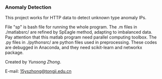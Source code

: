 ### Anomaly Detection

This project works for HTTP data to detect unknown type anomaly IPs.

File "sp" is bash file for running the whole program.
The .m files in ./matlabsrc/ are refined by SpEagle method, adapting to imbalanced data.
Pay attention that this matlab program need parallel computing toolbox.
The .py files in ./pythonsrc/ are python files used in preprocessing.
These codes are debugged in Anaconda, and they need scikit-learn and networkx package.

Created by *Yunsong Zhong*.

E-mail: 15yszhong@tongji.edu.cn

